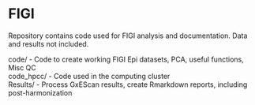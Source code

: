 # FIGI

Repository contains code used for FIGI analysis and documentation. Data and results not included. 

code/ - Code to create working FIGI Epi datasets, PCA, useful functions, Misc QC   
code_hpcc/ - Code used in the computing cluster  
Results/ - Process GxEScan results, create Rmarkdown reports, including post-harmonization  


